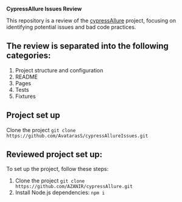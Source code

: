 
**CypressAllure Issues Review**

This repository is a review of the [cypressAllure](https://github.com/AvatarasS/cypressAllureIssues.git) project, focusing on identifying potential issues and bad code practices. 

## The review is separated into the following categories:

1.  Project structure and configuration
2. README
3. Pages
4. Tests
5. Fixtures

## Project set up



Clone the project `git clone https://github.com/AvatarasS/cypressAllureIssues.git`

## Reviewed project set up:
To set up the project, follow these steps:

1. Clone the project `git clone https://github.com/AZANIR/cypressAllure.git`
2. Install Node.js dependencies: `npm i`



